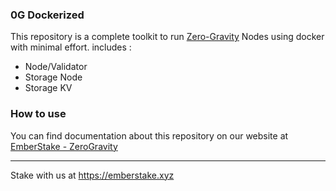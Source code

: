 ### 0G Dockerized
This repository is a complete toolkit to run [Zero-Gravity](https://0g.ai/) Nodes using docker with minimal effort. includes :
- Node/Validator
- Storage Node
- Storage KV



### How to use
You can find documentation about this repository on our website at [EmberStake - ZeroGravity](https://docs.emberstake.xyz/networks/0g-zero-gravity/guide)

---

Stake with us at https://emberstake.xyz
